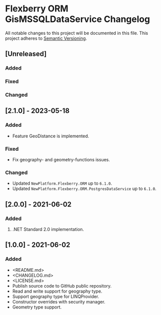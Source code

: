 # Flexberry ORM GisMSSQLDataService Changelog
All notable changes to this project will be documented in this file.
This project adheres to [Semantic Versioning](http://semver.org/).

## [Unreleased]
### Added

### Fixed

### Changed

## [2.1.0] - 2023-05-18
### Added
- Feature GeoDistance is implemented.

### Fixed
- Fix geography- and geometry-functions issues.

### Changed
- Updated `NewPlatform.Flexberry.ORM` up to `6.1.0`.
- Updated `NewPlatform.Flexberry.ORM.PostgresDataService` up to `6.1.0`.

## [2.0.0] - 2021-06-02

### Added

1. .NET Standard 2.0 implementation.

## [1.0.0] - 2021-06-02

### Added

* <README.md>
* <CHANGELOG.md>
* <LICENSE.md>
* Publish source code to GitHub public repository.
* Read and write support for geography type.
* Support geography type for LINQProvider.
* Constructor overrides with security manager.
* Geometry type support.

